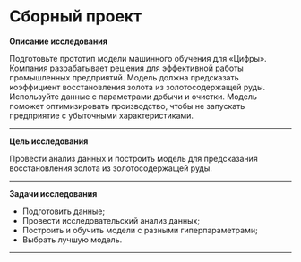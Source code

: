 # Сборный проект

**Описание исследования**
  
Подготовьте прототип модели машинного обучения для «Цифры». Компания разрабатывает решения для эффективной работы промышленных предприятий.
Модель должна предсказать коэффициент восстановления золота из золотосодержащей руды. Используйте данные с параметрами добычи и очистки.
Модель поможет оптимизировать производство, чтобы не запускать предприятие с убыточными характеристиками.
________________________
**Цель исследования**

Провести анализ данных и построить модель для предсказания восстановления золота из золотосодержащей руды.    
________________________
**Задачи исследования**
* Подготовить данные;
* Провести исследовательский анализ данных;
* Построить и обучить модели с разными гиперпараметрами;
* Выбрать лучшую модель.
________________________